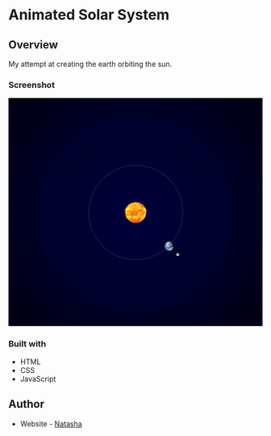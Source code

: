 # Animated Solar System

## Overview

My attempt at creating the earth orbiting the sun.

### Screenshot

![](./img/solar_system_earth.png)

### Built with

- HTML
- CSS 
- JavaScript

## Author

- Website - [Natasha](https://natashaagathachambers.com/)